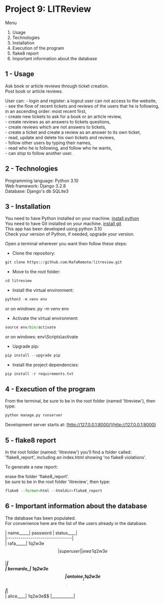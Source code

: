 # Project 9: LITReview

Menu

1. Usage
2. Technologies
3. Installation
4. Execution of the program
5. flake8 report
6. Important information about the database

## 1 - Usage

Ask book or article reviews through ticket creation.  
Post book or article reviews.  

User can:
    - login and register: a logout user can not access to the website,  
    - see the flow of recent tickets and reviews of the users that he is following, in an ascending order: most recent first,  
    - create new tickets to ask for a book or an article review,  
    - create reviews as an answers to tickets questions,  
    - create reviews which are not answers to tickets,  
    - create a ticket and create a review as an answer to its own ticket,  
    - read, update and delete his own tickets and reviews,  
    - follow other users by typing their names,  
    - read who he is following, and follow who he wants,  
    - can stop to follow another user.  

## 2 - Technologies

Programming language: Python 3.10  
Web framework: Django 3.2.8  
Database: Django's db SQLite3  

## 3 - Installation

You need to have Python installed on your machine. [install python](https://www.python.org/downloads/)  
You need to have Git installed on your machine. [install git](https://git-scm.com/book/en/v2/Getting-Started-Installing-Git)  
This app has been developed using python 3.10  
Check your version of Python, if needed, upgrade your version.  
  
Open a terminal wherever you want then follow these steps:  

- Clone the repository:  

```python
git clone https://github.com/RafaRemote/litreview.git
```

- Move to the root folder:  

```python
cd litreview
```

- Install the virtual environment:  

```python
python3 -m venv env
```

or on windows: py -m venv env  

- Activate the virtual environment:  

```python
source env/bin/activate
```

or on windows: env\Scripts\activate  

- Upgrade pip:  

```python
pip install --upgrade pip
```

- Install the project dependencies:  

```python
pip install -r requirements.txt
```

## 4 - Execution of the program

From the terminal, be sure to be in the root folder (named 'litreview'), then type:  

```python
python manage.py runserver
```

Development server starts at: [http://127.0.0.1:8000/](http://127.0.0.1:8000)  

## 5 - flake8 report

In the root folder (named: 'litreview') you'll find a folder called: 'flake8_report', including an index.html showing 'no flake8 violations'.  

To generate a new report:  

erase the folder 'flake8_report'.  
be sure to be in the root folder 'litreview', then type:  

```python
flake8 --format=html --htmldir=flake8_report
```

## 6 - Important information about the database

The database has been populated.  
For convenience here are the list of the users already in the database.  

| name_____| password | status____|  
|---------------------------------|  
| rafa_____| 1q2w3e$$ | superuser |  
| ewa______| 1q2w3e$$ |___________|  
| bernardo_| 1q2w3e$$ |___________|  
| antoine__| 1q2w3e$$ |___________|  
| alice____| 1q2w3e$$ |___________|  
